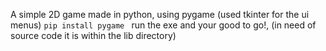 A simple 2D game made in python, using pygame (used tkinter for the ui menus)
```pip install pygame ```
run the exe and your good to go!, (in need of source code it is within the lib directory)
